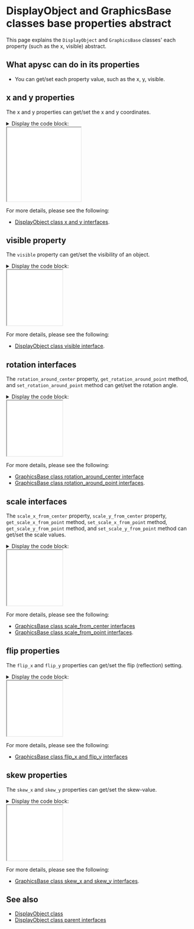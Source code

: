 # DisplayObject and GraphicsBase classes base properties abstract

This page explains the `DisplayObject` and `GraphicsBase` classes' each property (such as the x, visible) abstract.

## What apysc can do in its properties

- You can get/set each property value, such as the x, y, visible.

## x and y properties

The x and y properties can get/set the x and y coordinates.

<details>
<summary>Display the code block:</summary>

```py
# runnable
from typing_extensions import TypedDict

import apysc as ap


class RectOptions(TypedDict):
    rectangle: ap.Rectangle
    direction: ap.Int


def on_timer(e: ap.TimerEvent, options: RectOptions) -> None:
    """
    The handler that the timer calls.

    Parameters
    ----------
    e : ap.TimerEvent
        Event instance.
    options : RectOptions
        Optional arguments dictionary.
    """
    rectangle: ap.Rectangle = options["rectangle"]
    direction: ap.Int = options["direction"]
    rectangle.x += direction
    rectangle.y += direction

    with ap.If(rectangle.x >= 100):
        direction.value = -1
        ap.Return()

    with ap.If(rectangle.x <= 50):
        direction.value = 1
        ap.Return()


ap.Stage(
    background_color="#333", stage_width=200, stage_height=200, stage_elem_id="stage"
)
sprite: ap.Sprite = ap.Sprite()
sprite.graphics.begin_fill(color="#0af")
rectangle: ap.Rectangle = sprite.graphics.draw_rect(x=50, y=50, width=50, height=50)

direction: ap.Int = ap.Int(1)
options: RectOptions = {"rectangle": rectangle, "direction": direction}
ap.Timer(on_timer, delay=ap.FPS.FPS_60, options=options).start()

ap.save_overall_html(dest_dir_path="do_and_graphics_base_prop_abstract_x_and_y/")
```

</details>

<iframe src="static/do_and_graphics_base_prop_abstract_x_and_y/index.html" width="200" height="200"></iframe>

For more details, please see the following:

- [DisplayObject class x and y interfaces](display_object_x_and_y.md).

## visible property

The `visible` property can get/set the visibility of an object.

<details>
<summary>Display the code block:</summary>

```py
# runnable
from typing_extensions import TypedDict

import apysc as ap


class RectOptions(TypedDict):
    rectangle: ap.Rectangle


def on_timer(e: ap.TimerEvent, options: RectOptions) -> None:
    """
    The handler that the timer calls.

    Parameters
    ----------
    e : ap.TimerEvent
        Event instance.
    options : RectOptions
        Optional arguments dictionary.
    """
    rectangle: ap.Rectangle = options["rectangle"]
    rectangle.visible = rectangle.visible.not_


ap.Stage(
    background_color="#333", stage_width=150, stage_height=150, stage_elem_id="stage"
)
sprite: ap.Sprite = ap.Sprite()
sprite.graphics.begin_fill(color="#0af")
rectangle: ap.Rectangle = sprite.graphics.draw_rect(x=50, y=50, width=50, height=50)

options: RectOptions = {"rectangle": rectangle}
ap.Timer(on_timer, delay=1000, options=options).start()

ap.save_overall_html(dest_dir_path="do_and_graphics_base_prop_abstract_visible/")
```

</details>

<iframe src="static/do_and_graphics_base_prop_abstract_visible/index.html" width="150" height="150"></iframe>

For more details, please see the following:

- [DisplayObject class visible interface](display_object_visible.md).

## rotation interfaces

The `rotation_around_center` property, `get_rotation_around_point` method, and `set_rotation_around_point` method can get/set the rotation angle.

<details>
<summary>Display the code block:</summary>

```py
# runnable
from typing_extensions import TypedDict

import apysc as ap


class RectOptions(TypedDict):
    rectangle: ap.Rectangle


def on_timer(e: ap.TimerEvent, options: RectOptions) -> None:
    """
    The handler that the timer calls.

    Parameters
    ----------
    e : ap.TimerEvent
        Event instance.
    options : RectOptions
        Optional arguments dictionary.
    """
    rectangle: ap.Rectangle = options["rectangle"]
    rectangle.rotation_around_center += 1


ap.Stage(
    background_color="#333", stage_width=150, stage_height=150, stage_elem_id="stage"
)
sprite: ap.Sprite = ap.Sprite()
sprite.graphics.begin_fill(color="#0af")
rectangle: ap.Rectangle = sprite.graphics.draw_rect(x=50, y=50, width=50, height=50)

options: RectOptions = {"rectangle": rectangle}
ap.Timer(on_timer, delay=ap.FPS.FPS_60, options=options).start()

ap.save_overall_html(dest_dir_path="do_and_graphics_base_prop_abstract_rotation/")
```

</details>

<iframe src="static/do_and_graphics_base_prop_abstract_rotation/index.html" width="150" height="150"></iframe>

For more details, please see the following:

- [GraphicsBase class rotation_around_center interface](graphics_base_rotation_around_center.md)
- [GraphicsBase class rotation_around_point interfaces](graphics_base_rotation_around_point.md).

## scale interfaces

The `scale_x_from_center` property, `scale_y_from_center` property, `get_scale_x_from_point` method, `set_scale_x_from_point` method, `get_scale_y_from_point` method, and `set_scale_y_from_point` method can get/set the scale values.

<details>
<summary>Display the code block:</summary>

```py
# runnable
from typing_extensions import TypedDict

import apysc as ap


class RectOptions(TypedDict):
    rectangle: ap.Rectangle
    scale_value: ap.Number


def on_timer(e: ap.TimerEvent, options: RectOptions) -> None:
    """
    The handler that the timer calls.

    Parameters
    ----------
    e : ap.TimerEvent
        Event instance.
    options : RectOptions
        Optional arguments dictionary.
    """
    rectangle: ap.Rectangle = options["rectangle"]
    scale_value: ap.Number = options["scale_value"]
    rectangle.scale_x_from_center += scale_value
    rectangle.scale_y_from_center += scale_value

    with ap.If(rectangle.scale_x_from_center >= 2.0):
        scale_value.value = -0.01
        ap.Return()

    with ap.If(rectangle.scale_y_from_center <= 0.5):
        scale_value.value = 0.01
        ap.Return()


ap.Stage(
    background_color="#333", stage_width=150, stage_height=150, stage_elem_id="stage"
)
sprite: ap.Sprite = ap.Sprite()
sprite.graphics.begin_fill(color="#0af")
rectangle: ap.Rectangle = sprite.graphics.draw_rect(x=50, y=50, width=50, height=50)

scale_value: ap.Number = ap.Number(0.01)
options: RectOptions = {"rectangle": rectangle, "scale_value": scale_value}
ap.Timer(on_timer, delay=ap.FPS.FPS_60, options=options).start()

ap.save_overall_html(dest_dir_path="do_and_graphics_base_prop_abstract_scale/")
```

</details>

<iframe src="static/do_and_graphics_base_prop_abstract_scale/index.html" width="150" height="150"></iframe>

For more details, please see the following:

- [GraphicsBase class scale_from_center interfaces](graphics_base_scale_from_center.md)
- [GraphicsBase class scale_from_point interfaces](graphics_base_scale_from_point.md).

## flip properties

The `flip_x` and `flip_y` properties can get/set the flip (reflection) setting.

<details>
<summary>Display the code block:</summary>

```py
# runnable
from typing_extensions import TypedDict

import apysc as ap


class LineOptions(TypedDict):
    line: ap.Line


def on_timer(e: ap.TimerEvent, options: LineOptions) -> None:
    """
    The handler that the timer calls.

    Parameters
    ----------
    e : ap.TimerEvent
        Event instance.
    options : LineOptions
        Optional arguments dictionary.
    """
    line: ap.Line = options["line"]
    line.flip_x = line.flip_x.not_


ap.Stage(
    background_color="#333", stage_width=150, stage_height=150, stage_elem_id="stage"
)
sprite: ap.Sprite = ap.Sprite()
sprite.graphics.line_style(color="#fff", thickness=5)
line: ap.Line = sprite.graphics.draw_line(x_start=50, y_start=50, x_end=100, y_end=100)

options: LineOptions = {"line": line}
ap.Timer(on_timer, delay=1000, options=options).start()

ap.save_overall_html(dest_dir_path="do_and_graphics_base_prop_abstract_flip/")
```

</details>

<iframe src="static/do_and_graphics_base_prop_abstract_flip/index.html" width="150" height="150"></iframe>

For more details, please see the following:

- [GraphicsBase class flip_x and flip_y interfaces](graphics_base_flip_interfaces.md)

## skew properties

The `skew_x` and `skew_y` properties can get/set the skew-value.

<details>
<summary>Display the code block:</summary>

```py
# runnable
from typing_extensions import TypedDict

import apysc as ap


class RectOptions(TypedDict):
    rectangle: ap.Rectangle


def on_timer(e: ap.TimerEvent, options: RectOptions) -> None:
    """
    The handler that the timer calls.

    Parameters
    ----------
    e : ap.TimerEvent
        Event instance.
    options : RectOptions
        Optional arguments dictionary.
    """
    rectangle: ap.Rectangle = options["rectangle"]
    rectangle.skew_x += 1


ap.Stage(
    background_color="#333", stage_width=150, stage_height=150, stage_elem_id="stage"
)
sprite: ap.Sprite = ap.Sprite()
sprite.graphics.begin_fill(color="#0af")
rectangle: ap.Rectangle = sprite.graphics.draw_rect(x=50, y=50, width=50, height=50)

options: RectOptions = {"rectangle": rectangle}
ap.Timer(on_timer, delay=ap.FPS.FPS_60, options=options).start()

ap.save_overall_html(dest_dir_path="do_and_graphics_base_prop_abstract_skew/")
```

</details>

<iframe src="static/do_and_graphics_base_prop_abstract_skew/index.html" width="150" height="150"></iframe>

For more details, please see the following:

- [GraphicsBase class skew_x and skew_y interfaces](graphics_base_skew.md).

## See also

- [DisplayObject class](display_object.md)
- [DisplayObject class parent interfaces](display_object_parent.md)